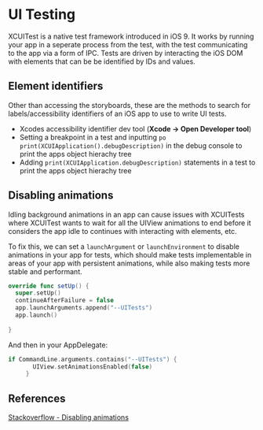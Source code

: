 # UI Testing

XCUITest is a native test framework introduced in iOS 9. It works by running your app in a seperate process from the test, with the test communicating to the app via a form of IPC. Tests are driven by interacting the iOS DOM with elements that can be be identified by IDs and values. 



## Element identifiers 

Other than accessing the storyboards, these are the methods to search for labels/accessibility identifiers of an iOS app to use to write UI tests.  

- Xcodes accessibility identifier dev tool (**Xcode -> Open Developer tool**)
- Setting a breakpoint in a test and inputting `po print(XCUIApplication().debugDescription)` in the debug console to print the apps object hierachy tree
- Adding `print(XCUIApplication.debugDescription)` statements in a test to print the apps object hierachy tree



## Disabling animations

Idling background animations in an app can cause issues with XCUITests where XCUITest wants to wait for all the UIView animations to end before it considers the app idle to continues with interacting with elements, etc. 

To fix this, we can set a `launchArgument` or `launchEnvironment` to disable animations in your app for tests, which should make tests implementable in areas of your app with persistent animations, while also making tests more stable and performant. 

```swift
override func setUp() {
  super.setUp()
  continueAfterFailure = false
  app.launchArguments.append("--UITests")
  app.launch()
  
}
```

And then in your AppDelegate:

```swift
if CommandLine.arguments.contains("--UITests") {
       UIView.setAnimationsEnabled(false)
     }
```



## References

[Stackoverflow - Disabling animations](https://stackoverflow.com/questions/41277026/disabling-waiting-for-idle-state-in-ui-testing-of-ios-apps)





